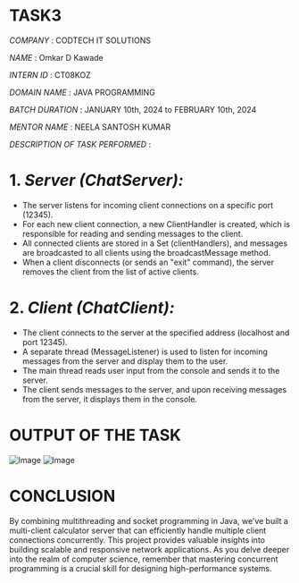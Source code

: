 # TASK3

*COMPANY* : CODTECH IT SOLUTIONS 

*NAME* : Omkar D Kawade

*INTERN ID* : CT08KOZ 

*DOMAIN NAME* : JAVA PROGRAMMING

*BATCH DURATION* : JANUARY 10th, 2024 to FEBRUARY 10th, 2024

*MENTOR NAME* : NEELA SANTOSH KUMAR

*DESCRIPTION OF TASK PERFORMED* :

# 1. *Server (ChatServer):*
- The server listens for incoming client connections on a specific port (12345).
- For each new client connection, a new ClientHandler is created, which is responsible for reading and sending messages to the client.
- All connected clients are stored in a Set (clientHandlers), and messages are broadcasted to all clients using the broadcastMessage method.
- When a client disconnects (or sends an "exit" command), the server removes the client from the list of active clients.

# 2. *Client (ChatClient):*
- The client connects to the server at the specified address (localhost and port 12345).
- A separate thread (MessageListener) is used to listen for incoming messages from the server and display them to the user.
- The main thread reads user input from the console and sends it to the server.
- The client sends messages to the server, and upon receiving messages from the server, it displays them in the console.

# OUTPUT OF THE TASK

![Image](https://github.com/user-attachments/assets/d6968bbd-fd25-4778-9e96-f867250870e7)
![Image](https://github.com/user-attachments/assets/aeacd368-f2e5-4ab1-91dc-a34f10c49ac8)

# CONCLUSION
By combining multithreading and socket programming in Java, we’ve built a multi-client calculator server that can efficiently handle multiple client connections concurrently. This project provides valuable insights into building scalable and responsive network applications. As you delve deeper into the realm of computer science, remember that mastering concurrent programming is a crucial skill for designing high-performance systems.


